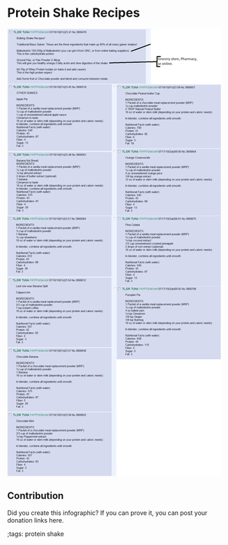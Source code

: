 # Protein Shake Recipes

![](fitpics/protein-shake-recipes.webp)

## Contribution

Did you create this infographic? If you can prove it, you can post your donation links here. 

;tags: protein shake

